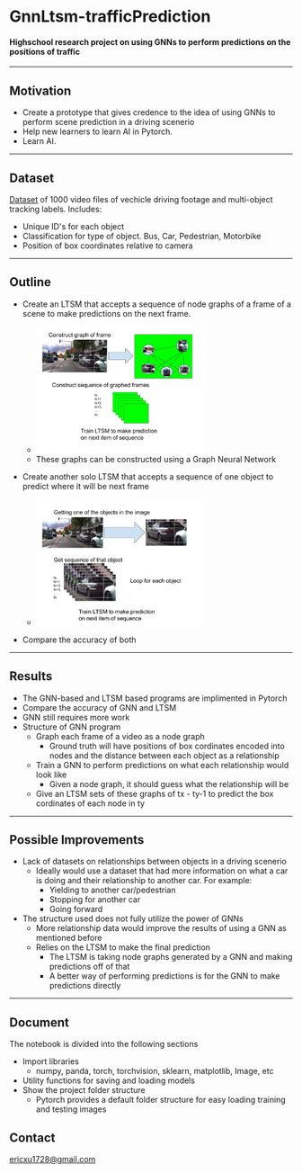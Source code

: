 # GnnLtsm-trafficPrediction

<h4>Highschool research project on using GNNs to perform predictions on the positions of traffic
 </h4>

---

## Motivation

- Create a prototype that gives credence to the idea of using GNNs to perform scene prediction in a driving scenerio
- Help new learners to learn AI in Pytorch.
- Learn AI. 

---

## Dataset

[Dataset](https://www.kaggle.com/datasets/robikscube/driving-video-with-object-tracking) of 1000 video files of vechicle driving footage and multi-object tracking labels. Includes:

- Unique ID's for each object
- Classification for type of object. Bus, Car, Pedestrian, Motorbike
- Position of box coordinates relative to camera

---

## Outline

- Create an LTSM that accepts a sequence of node graphs of a frame of a scene to make predictions on the next frame. 
  - <img src="readme_images/graphLtsm_outline.jpg" width="300">
  - These graphs can be constructed using a Graph Neural Network

- Create another solo LTSM that accepts a sequence of one object to predict where it will be next frame
  - <img src="readme_images/sololtsm_outline.jpg" width="300">

- Compare the accuracy of both

---

## Results

- The GNN-based and LTSM based programs are implimented in Pytorch
- Compare the accuracy of GNN and LTSM
- GNN still requires more work
- Structure of GNN program
  - Graph each frame of a video as a node graph
     - Ground truth will have positions of box cordinates encoded into nodes and the distance between each object as a relationship
  - Train a GNN to perform predictions on what each relationship would look like
    - Given a node graph, it should guess what the relationship will be
  - Give an LTSM sets of these graphs of tx - ty-1 to predict the box cordinates of each node in ty


---

## Possible Improvements

- Lack of datasets on relationships between objects in a driving scenerio
  - Ideally would use a dataset that had more information on what a car is doing and their relationship to another car. For example:
    - Yielding to another car/pedestrian
    - Stopping for another car
    - Going forward
- The structure used does not fully utilize the power of GNNs
  - More relationship data would improve the results of using a GNN as mentioned before
  - Relies on the LTSM to make the final prediction
    - The LTSM is taking node graphs generated by a GNN and making predictions off of that
    - A better way of performing predictions is for the GNN to make predictions directly
 
---
## Document

The notebook is divided into the following sections

- Import libraries
  - numpy, panda, torch, torchvision, sklearn, matplotlib, Image, etc
- Utility functions for saving and loading models
- Show the project folder structure
  - Pytorch provides a default folder structure for easy loading training and testing images

## Contact

ericxu1728@gmail.com
